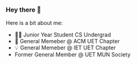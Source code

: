 ### Hey there 👋
Here is a bit about me:
- 👨‍🎓 Junior Year Student CS Undergrad
- 💢 General Memeber @ ACM UET Chapter
- 💡 General Memeber @ IET UET Chapter
-  Former General Member @ UET MUN Society
<!--
**Huzaifa-crypton/Huzaifa-crypton** is a ✨ _special_ ✨ repository because its `README.md` (this file) appears on your GitHub profile.

Here are some ideas to get you started:

- 🔭 I’m currently working on ...
- 🌱 I’m currently learning ...
- 👯 I’m looking to collaborate on ...
- 🤔 I’m looking for help with ...
- 💬 Ask me about ...
- 📫 How to reach me: ...
- 😄 Pronouns: ...
- ⚡ Fun fact: ...
-->
